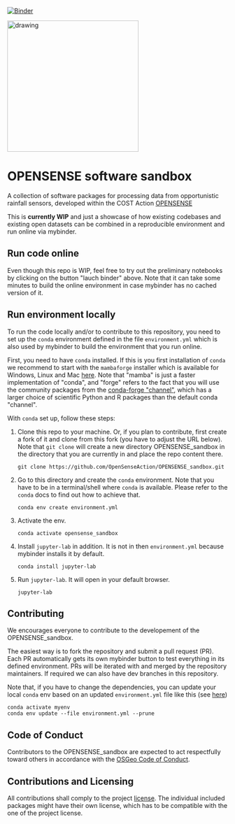 [![Binder](https://mybinder.org/badge_logo.svg)](https://mybinder.org/v2/gh/OpenSenseAction/OPENSENSE_sandbox/main) 

<img src="https://user-images.githubusercontent.com/102827/174779884-a2fb0971-4850-4ad6-93eb-2c53b922b408.svg" alt="drawing" width="300"/>

# OPENSENSE software sandbox
A collection of software packages for processing data from opportunistic rainfall sensors, developed within the COST Action [OPENSENSE](https://opensenseaction.eu/)

This is **currently WIP** and just a showcase of how existing codebases and existing open datasets can be combined in a reproducible environment and run online via mybinder.

## Run code online

Even though this repo is WIP, feel free to try out the preliminary notebooks by clicking on the button "lauch binder" above. Note that it can take some minutes to build the online environment in case mybinder has no cached version of it.

## Run environment locally

To run the code locally and/or to contribute to this repository, you need to set up the `conda` environment defined in the file `environment.yml` which is also used by mybinder to build the environment that you run online.

First, you need to have `conda` installed. If this is you first installation of `conda` we recommend to start with the `mambaforge` installer which is available for Windows, Linux and Mac [here](https://github.com/conda-forge/miniforge#mambaforge). Note that "mamba" is just a faster implementation of "conda", and "forge" refers to the fact that you will use the community packages from the [conda-forge "channel"](https://conda-forge.org/), which has a  larger choice of scientific Python and R packages than the default conda "channel".

With `conda` set up, follow these steps:
1. Clone this repo to your machine. Or, if you plan to contribute, first create a fork of it and clone from this fork (you have to adjust the URL below). Note that `git clone` will create a new directory OPENSENSE_sandbox in the directory that you are currently in and place the repo content there.
   ```
   git clone https://github.com/OpenSenseAction/OPENSENSE_sandbox.git
   ```
2. Go to this directory and create the `conda` environment. Note that you have to be in a terminal/shell where `conda` is available. Please refer to the `conda` docs to find out how to achieve that.
   ```
   conda env create environment.yml
   ```
3. Activate the env.
   ```
   conda activate opensense_sandbox
   ```
4. Install `jupyter-lab` in addition. It is not in then `environment.yml` because mybinder installs it by default.
   ```
   conda install jupyter-lab
   ```
5. Run `jupyter-lab`. It will open in your default browser.
   ```
   jupyter-lab
   ```

## Contributing

We encourages everyone to contribute to the developement of the OPENSENSE_sandbox.

The easiest way is to fork the repository and submit a pull request (PR). Each PR automatically gets its own mybinder button to test everything in its defined environment. PRs will be iterated with and merged by the repository maintainers. If required we can also have dev branches in this repository.

Note that, if you have to change the dependencies, you can update your local `conda` env based on an updated `environment.yml` file like this (see [here](https://stackoverflow.com/a/43873901/356463))
```
conda activate myenv
conda env update --file environment.yml --prune
```

## Code of Conduct

Contributors to the OPENSENSE_sandbox are expected to act respectfully toward others in accordance with the [OSGeo Code of Conduct](http://www.osgeo.org/code_of_conduct).

## Contributions and Licensing

All contributions shall comply to the project [license](LICENSE). The individual included packages might have their own license, which has to be compatible with the one of the project license.
